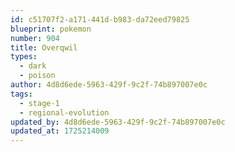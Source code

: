 ```yaml
---
id: c51707f2-a171-441d-b983-da72eed79825
blueprint: pokemon
number: 904
title: Overqwil
types:
  - dark
  - poison
author: 4d8d6ede-5963-429f-9c2f-74b897007e0c
tags:
  - stage-1
  - regional-evolution
updated_by: 4d8d6ede-5963-429f-9c2f-74b897007e0c
updated_at: 1725214009
---
```

